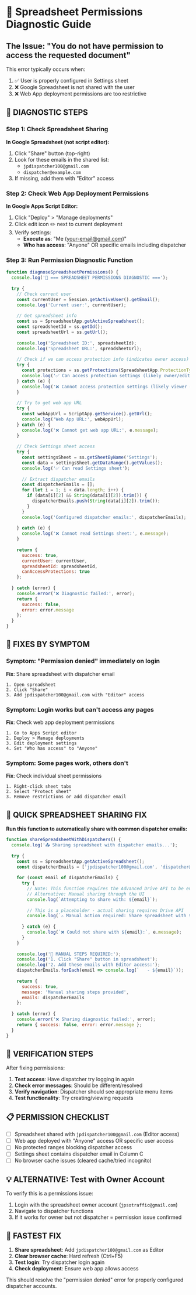 # 🔐 Spreadsheet Permissions Diagnostic Guide

## The Issue: "You do not have permission to access the requested document"

This error typically occurs when:
1. ✅ User is properly configured in Settings sheet
2. ❌ Google Spreadsheet is not shared with the user
3. ❌ Web App deployment permissions are too restrictive

## 🧪 DIAGNOSTIC STEPS

### Step 1: Check Spreadsheet Sharing

**In Google Spreadsheet (not script editor):**
1. Click "Share" button (top-right)
2. Look for these emails in the shared list:
   - `jpdispatcher100@gmail.com` 
   - `dispatcher@example.com`
3. If missing, add them with "Editor" access

### Step 2: Check Web App Deployment Permissions

**In Google Apps Script Editor:**
1. Click "Deploy" > "Manage deployments"
2. Click edit icon ✏️ next to current deployment
3. Verify settings:
   - **Execute as**: "Me (your-email@gmail.com)"
   - **Who has access**: "Anyone" OR specific emails including dispatcher

### Step 3: Run Permission Diagnostic Function

```javascript
function diagnoseSpreadsheetPermissions() {
  console.log('🔐 === SPREADSHEET PERMISSIONS DIAGNOSTIC ===');
  
  try {
    // Check current user
    const currentUser = Session.getActiveUser().getEmail();
    console.log('Current user:', currentUser);
    
    // Get spreadsheet info
    const ss = SpreadsheetApp.getActiveSpreadsheet();
    const spreadsheetId = ss.getId();
    const spreadsheetUrl = ss.getUrl();
    
    console.log('Spreadsheet ID:', spreadsheetId);
    console.log('Spreadsheet URL:', spreadsheetUrl);
    
    // Check if we can access protection info (indicates owner access)
    try {
      const protections = ss.getProtections(SpreadsheetApp.ProtectionType.SHEET);
      console.log('✅ Can access protection settings (likely owner/editor)');
    } catch (e) {
      console.log('❌ Cannot access protection settings (likely viewer or no access)');
    }
    
    // Try to get web app URL
    try {
      const webAppUrl = ScriptApp.getService().getUrl();
      console.log('Web App URL:', webAppUrl);
    } catch (e) {
      console.log('❌ Cannot get web app URL:', e.message);
    }
    
    // Check Settings sheet access
    try {
      const settingsSheet = ss.getSheetByName('Settings');
      const data = settingsSheet.getDataRange().getValues();
      console.log('✅ Can read Settings sheet');
      
      // Extract dispatcher emails
      const dispatcherEmails = [];
      for (let i = 1; i < data.length; i++) {
        if (data[i][2] && String(data[i][2]).trim()) {
          dispatcherEmails.push(String(data[i][2]).trim());
        }
      }
      console.log('Configured dispatcher emails:', dispatcherEmails);
      
    } catch (e) {
      console.log('❌ Cannot read Settings sheet:', e.message);
    }
    
    return {
      success: true,
      currentUser: currentUser,
      spreadsheetId: spreadsheetId,
      canAccessProtections: true
    };
    
  } catch (error) {
    console.error('❌ Diagnostic failed:', error);
    return {
      success: false,
      error: error.message
    };
  }
}
```

## 🔧 FIXES BY SYMPTOM

### Symptom: "Permission denied" immediately on login
**Fix**: Share spreadsheet with dispatcher email
```
1. Open spreadsheet
2. Click "Share" 
3. Add jpdispatcher100@gmail.com with "Editor" access
```

### Symptom: Login works but can't access any pages
**Fix**: Check web app deployment permissions
```
1. Go to Apps Script editor
2. Deploy > Manage deployments 
3. Edit deployment settings
4. Set "Who has access" to "Anyone"
```

### Symptom: Some pages work, others don't
**Fix**: Check individual sheet permissions
```
1. Right-click sheet tabs
2. Select "Protect sheet"
3. Remove restrictions or add dispatcher email
```

## 🚨 QUICK SPREADSHEET SHARING FIX

**Run this function to automatically share with common dispatcher emails:**

```javascript
function shareSpreadsheetWithDispatchers() {
  console.log('📤 Sharing spreadsheet with dispatcher emails...');
  
  try {
    const ss = SpreadsheetApp.getActiveSpreadsheet();
    const dispatcherEmails = ['jpdispatcher100@gmail.com', 'dispatcher@example.com'];
    
    for (const email of dispatcherEmails) {
      try {
        // Note: This function requires the Advanced Drive API to be enabled
        // Alternative: Manual sharing through the UI
        console.log(`Attempting to share with: ${email}`);
        
        // This is a placeholder - actual sharing requires Drive API
        console.log(`⚠️ Manual action required: Share spreadsheet with ${email}`);
        
      } catch (e) {
        console.log(`❌ Could not share with ${email}:`, e.message);
      }
    }
    
    console.log('📝 MANUAL STEPS REQUIRED:');
    console.log('1. Click "Share" button in spreadsheet');
    console.log('2. Add these emails with Editor access:');
    dispatcherEmails.forEach(email => console.log(`   - ${email}`));
    
    return {
      success: true,
      message: 'Manual sharing steps provided',
      emails: dispatcherEmails
    };
    
  } catch (error) {
    console.error('❌ Sharing diagnostic failed:', error);
    return { success: false, error: error.message };
  }
}
```

## 🎯 VERIFICATION STEPS

After fixing permissions:

1. **Test access**: Have dispatcher try logging in again
2. **Check error messages**: Should be different/resolved
3. **Verify navigation**: Dispatcher should see appropriate menu items
4. **Test functionality**: Try creating/viewing requests

## 📋 PERMISSION CHECKLIST

- [ ] Spreadsheet shared with `jpdispatcher100@gmail.com` (Editor access)
- [ ] Web app deployed with "Anyone" access OR specific user access
- [ ] No protected ranges blocking dispatcher access
- [ ] Settings sheet contains dispatcher email in Column C
- [ ] No browser cache issues (cleared cache/tried incognito)

## 💡 ALTERNATIVE: Test with Owner Account

To verify this is a permissions issue:
1. Login with the spreadsheet owner account (`jpsotraffic@gmail.com`)
2. Navigate to dispatcher functions
3. If it works for owner but not dispatcher = permission issue confirmed

## 🚀 FASTEST FIX

1. **Share spreadsheet**: Add `jpdispatcher100@gmail.com` as Editor
2. **Clear browser cache**: Hard refresh (Ctrl+F5)
3. **Test login**: Try dispatcher login again
4. **Check deployment**: Ensure web app allows access

This should resolve the "permission denied" error for properly configured dispatcher accounts.